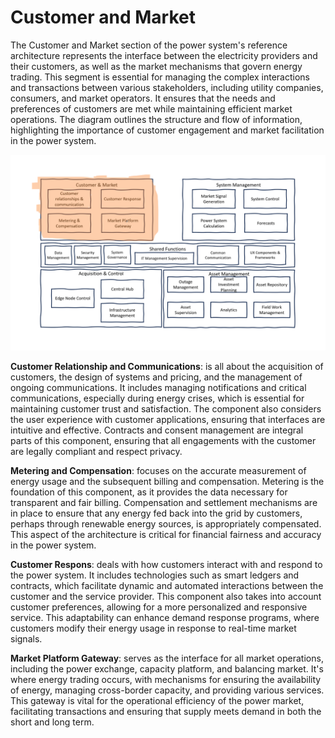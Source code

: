 # Customer and Market

The Customer and Market section of the power system's reference architecture represents the interface between the electricity providers and their customers, as well as the market mechanisms that govern energy trading. This segment is essential for managing the complex interactions and transactions between various stakeholders, including utility companies, consumers, and market operators. It ensures that the needs and preferences of customers are met while maintaining efficient market operations. The diagram outlines the structure and flow of information, highlighting the importance of customer engagement and market facilitation in the power system.

![Acquisition and Control](../img/power-system-reference-architecture-customer-and-market.png)

 **Customer Relationship and Communications**: is all about the acquisition of customers, the design of systems and pricing, and the management of ongoing communications. It includes managing notifications and critical communications, especially during energy crises, which is essential for maintaining customer trust and satisfaction. The component also considers the user experience with customer applications, ensuring that interfaces are intuitive and effective. Contracts and consent management are integral parts of this component, ensuring that all engagements with the customer are legally compliant and respect privacy.

**Metering and Compensation**: focuses on the accurate measurement of energy usage and the subsequent billing and compensation. Metering is the foundation of this component, as it provides the data necessary for transparent and fair billing. Compensation and settlement mechanisms are in place to ensure that any energy fed back into the grid by customers, perhaps through renewable energy sources, is appropriately compensated. This aspect of the architecture is critical for financial fairness and accuracy in the power system.

**Customer Respons**: deals with how customers interact with and respond to the power system. It includes technologies such as smart ledgers and contracts, which facilitate dynamic and automated interactions between the customer and the service provider. This component also takes into account customer preferences, allowing for a more personalized and responsive service. This adaptability can enhance demand response programs, where customers modify their energy usage in response to real-time market signals.

**Market Platform Gateway**: serves as the interface for all market operations, including the power exchange, capacity platform, and balancing market. It's where energy trading occurs, with mechanisms for ensuring the availability of energy, managing cross-border capacity, and providing various services. This gateway is vital for the operational efficiency of the power market, facilitating transactions and ensuring that supply meets demand in both the short and long term.
            